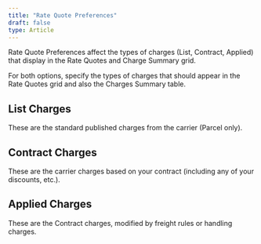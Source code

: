 ```yaml
---
title: "Rate Quote Preferences"
draft: false
type: Article
---
```


Rate Quote Preferences affect the types of charges (List, Contract, Applied) that display in the Rate Quotes and Charge Summary grid.

For both options, specify the types of charges that should appear in the Rate Quotes grid and also the Charges Summary table.
## List Charges


These are the standard published charges from the carrier (Parcel only).
## Contract Charges


These are the carrier charges based on your contract (including any of your discounts, etc.).
## Applied Charges


These are the Contract charges, modified by freight rules or handling charges.

